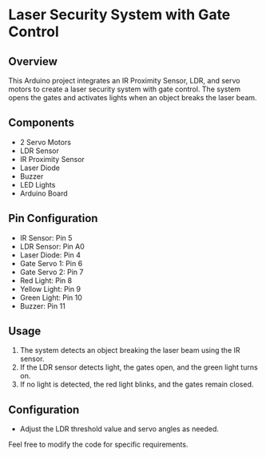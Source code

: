 # Laser Security System with Gate Control

## Overview

This Arduino project integrates an IR Proximity Sensor, LDR, and servo motors to create a laser security system with gate control. The system opens the gates and activates lights when an object breaks the laser beam.

## Components

- 2 Servo Motors
- LDR Sensor
- IR Proximity Sensor
- Laser Diode
- Buzzer
- LED Lights
- Arduino Board

## Pin Configuration

- IR Sensor: Pin 5
- LDR Sensor: Pin A0
- Laser Diode: Pin 4
- Gate Servo 1: Pin 6
- Gate Servo 2: Pin 7
- Red Light: Pin 8
- Yellow Light: Pin 9
- Green Light: Pin 10
- Buzzer: Pin 11

## Usage

1. The system detects an object breaking the laser beam using the IR sensor.
2. If the LDR sensor detects light, the gates open, and the green light turns on.
3. If no light is detected, the red light blinks, and the gates remain closed.

## Configuration

- Adjust the LDR threshold value and servo angles as needed.

Feel free to modify the code for specific requirements.
